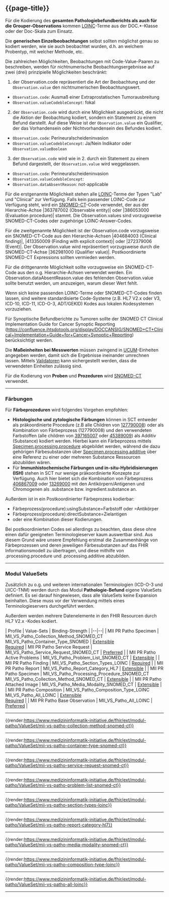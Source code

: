 ## {{page-title}}

Für die Kodierung des **gesamten Pathologiebefundberichts als auch für die Grouper-Observations** kommen [LOINC](https://www.loinc.org/)-Terme aus der DOC.*-Klasse oder der Doc-Skala zum Einsatz. 

Die **generischen Einzelbeobachtungen** selbst sollten möglichst genau so kodiert werden, wie sie auch beobachtet wurden, d.h. an welchem Probentyp, mit welcher Methode, etc. 

Die zahlreichen Möglichkeiten, Beobachtungen mit Code-Value-Paaren zu beschreiben, werden für nichtnumerische Beobachtungsergebnisse auf zwei (drei) prinzipielle Möglichkeiten beschränkt: 

1. der Observation.code repräsentiert die Art der Beobachtung und der `Observation.value` den nichtnumerischen Beobachtungswert.

- `Observation.code`: Ausmaß einer Extraprostatischen Tumorausbreitung
- `Observation.valueCodebleConcept`: fokal


2. der `Observation.code` wird durch eine Möglichkeit ausgedrückt, die nicht die Aktion der Beobachtung kodiert, sondern ein Statement zu einem Befund darstellt. Auf diese Weise ist der `Observation.value` ein Qualifier, der das Vorhandensein oder Nichtvorhandensein des Befundes kodiert.

- `Observation.code`: Perineuralscheideninvasion
- `Observation.valueCodebleConcept`: Ja/Nein Indikator oder `Observation.valueBoolean`

3. der `Observation.code` wird wie in 2. durch ein Statement zu einem Befund dargestellt, der `Observation.value` wird weggelassen.     

- `Observation.code`: Perineuralscheideninvasion
- `Observation.valueCodebleConcept`: 
- `Observation.dataAbsentReason`: not-applicable

Für die erstgenannte Möglichkeit stehen alle [LOINC](https://www.loinc.org/)-Terme der Typen "Lab" und "Clinical" zur Verfügung. Falls kein passender LOINC-Code zur Verfügung steht, wird ein [SNOMED-CT](http://www.snomed.org/)-Code verwendet, der aus der Hierarchie-Achse |363787002 (Observable entity)| oder |386053000 (Evaluation procedure)| stammt. Die Observation.values sind vorzugsweise SNOMED-CT-Codes oder zugehörige LOINC-Answer-Codes.

Für die zweitgenannte Möglichkeit ist der Observation.code vorzugsweise ein SNOMED-CT-Code aus den Hierarchie-Achsen |404684003 (Clinical finding)|, |413350009 (Finding with explicit context)| oder |272379006 (Event)|. Der Observation.value wird repräsentiert vorzugsweise durch die SNOMED-CT-Achse |362981000 (Qualifier value)|. Postkoordinierte SNOMED-CT Expressions sollten vermieden werden.

Für die drittgenannte Möglichkeit sollte vorzugsweise ein SNOMED-CT-Code aus den o.g. Hierarchie-Achsen verwendet werden. Ein Observation.dataAbsentReason.value des fehlenden Observation.value sollte benutzt werden, um anzuzeigen, warum dieser Wert fehlt. 

Wenn sich keine passenden LOINC-Terme oder SNOMED-CT-Codes finden lassen, sind weitere standardisierte Code-Systeme (z.B. HL7 V2.x oder V3, ICD-10, ICD-11, ICD-O-3, ADT/GEKID) Kodes aus lokalen Kodesystemen vorzuziehen.  

Für Synoptische Befundberichte zu Tumoren sollte der SNOMED CT Clinical Implementation Guide for Cancer Synoptic Reporting (https://confluence.ihtsdotools.org/display/DOCCANSIG/SNOMED+CT+Clinical+Implementation+Guide+for+Cancer+Synoptic+Reporting) berücksichtigt werden.

Die **Maßeinheiten bei Messwerten** müssen zwingend in [UCUM](http://unitsofmeasure.org/ucum.html)-Einheiten angegeben werden, damit sich die Ergebnisse ineinander umrechnen lassen. Mittels [Validatoren](https://ucum.nlm.nih.gov/ucum-lhc/demo.html) kann sichergestellt werden, dass die verwendeten Einheiten zulässig sind. 

Für die Kodierung von **Proben** und **Prozeduren** wird [SNOMED-CT](http://www.snomed.org/) verwendet. 

---------------------
### Färbungen

Für **Färbeprozeduren** wird folgendes Vorgehen empfohlen:
- **Histologische und zytologische Färbungen** können in SCT entweder als präkoordinierte Procedure (z.B alle Children von [127790008](https://browser.ihtsdotools.org/?perspective=full&conceptId1=127790008&edition=MAIN/2022-05-31&release=&languages=en)) oder als Kombination von Färbeprozess (127790008) und den verwendeten Farbstoffen (alle children von [397165007](https://browser.ihtsdotools.org/?perspective=full&conceptId1=397165007&edition=MAIN/2022-05-31&release=&languages=en) oder [45389009](https://browser.ihtsdotools.org/?perspective=full&conceptId1=45389009&edition=MAIN/2022-05-31&release=&languages=en)) als Additiv (Substance) kodiert werden. Hierbei kann ein Färbeprozess mittels [Specimen.processing.procedure](http://hl7.org/fhir/specimen-definitions.html#Specimen.processing.procedure) abgebildet werden, während die dazu gehörigen Färbesubstanzen über [Specimen.processing.additive](http://hl7.org/fhir/specimen-definitions.html#Specimen.processing.additive) über eine Referenz zu einer oder mehreren Substance Ressourcen abzubilden wären. 
- Für **Immunhistochemische Färbungen und in-situ-Hybridisierungen (ISH)** stehen in SCT nur wenige präkoordinierte Konzepte zur Verfügung. Auch hier bietet sich die Kombination von Färbeprozess [406867009](https://browser.ihtsdotools.org/?perspective=full&conceptId1=406867009&edition=MAIN/2022-05-31&release=&languages=en) oder [13269000](https://browser.ihtsdotools.org/?perspective=full&conceptId1=13269000&edition=MAIN/2022-05-31&release=&languages=en) mit den Antikörpern/Antigenen und Chromogenen als .substance bzw. ingredient.substance an. 

Außerdem ist in ein Postkoordinierter Färbeprozess kodierbar: 
- Färbeprozess(procedure):usingSubstance=Farbstoff oder =Antikörper 
- Färbeprozess(procedure):directSubstance=Zielantigen 
- oder eine Kombination dieser Kodierungen.

Bei postkoordinierten Codes sei allerdings zu beachten, dass diese ohne einen dafür geeigneten Terminologieserver kaum auswertbar sind. Aus diesem Grund wäre unsere Empfehlung erstmal die Zusammenhänge von Färbeprozessen und deren jeweiligen Färbesubstanzen auf das FHIR Informationsmodell zu übertragen, und diese mithilfe von .processing.procedure und .processing.additive abzubilden.

-------------------------
### Modul ValueSets

Zusätzlich zu o.g. und weiteren internationalen Terminologien (ICD-O-3 und UICC-TNM) werden durch das Modul **Pathologie-Befund**  eigene ValueSets definiert. Es sei darauf hingewiesen, dass alle ValueSets keine Expansion beinhalten. Diese muss vor der Verwendung mittels eines Terminologieservers durchgeführt werden. 

Außerdem werden mehrere Datenelemente in den FHIR Resourcen durch HL7 V2.x -Kodes kodiert. 


| Profile | Value-Sets | Binding-Strength |
|--|--|
| MII PR Patho Specimen | MII_VS_Patho_Collection_Method_SNOMED_CT <br> MII_VS_Patho_Container_Type_SNOMED | [Extensible](http://hl7.org/fhir/r4/terminologies.html#extensible) <br> [Required](http://hl7.org/fhir/r4/terminologies.html#required)
| MII PR Patho Service Request | MII_VS_Patho_Service_Request_SNOMED_CT | [Preferred](http://hl7.org/fhir/r4/terminologies.html#preferred) |
| MII PR Patho Active Problems | MII_VS_Patho_Problem_List_SNOMED_CT | [Extensible](http://hl7.org/fhir/r4/terminologies.html#extensible) |
| MII PR Patho Finding | MII_VS_Patho_Section_Types_LOINC | [Required](http://hl7.org/fhir/r4/terminologies.html#required) |
| MII PR Patho Report | MII_VS_Patho_Report_Category_HL7 | [Extensible](http://hl7.org/fhir/r4/terminologies.html#extensible) | 
| MII PR Patho Specimen | MII_VS_Patho_Processing_Procedure_SNOMED_CT <br> MII_VS_Patho_Collection_Method_SNOMED_CT | [Extensible](http://hl7.org/fhir/r4/terminologies.html#extensible) | 
| MII PR Patho Attached Image | MII_VS_Patho_Media_Modality_SNOMED_CT | [Extensible](http://hl7.org/fhir/r4/terminologies.html#extensible) | 
| MII PR Patho Composition | MII_VS_Patho_Composition_Type_LOINC <br> MII_VS_Patho_All_LOINC | [Extensible](http://hl7.org/fhir/r4/terminologies.html#extensible) <br> [Required](http://hl7.org/fhir/r4/terminologies.html#required) | 
| MII PR Patho Base Observation | MII_VS_Patho_All_LOINC | [Preferred](http://hl7.org/fhir/r4/terminologies.html#preferred) |

---

{{render:https://www.medizininformatik-initiative.de/fhir/ext/modul-patho/ValueSet/mii-vs-patho-collection-method-snomed-ct}}

---

{{render:https://www.medizininformatik-initiative.de/fhir/ext/modul-patho/ValueSet/mii-vs-patho-container-type-snomed-ct}}

---

{{render:https://www.medizininformatik-initiative.de/fhir/ext/modul-patho/ValueSet/mii-vs-patho-service-request-snomed-ct}}

---

{{render:https://www.medizininformatik-initiative.de/fhir/ext/modul-patho/ValueSet/mii-vs-patho-problem-list-snomed-ct}}

---

{{render:https://www.medizininformatik-initiative.de/fhir/ext/modul-patho/ValueSet/mii-vs-patho-section-types-loinc}}

---

{{render:https://www.medizininformatik-initiative.de/fhir/ext/modul-patho/ValueSet/mii-vs-patho-report-category-hl7}}

---

{{render:https://www.medizininformatik-initiative.de/fhir/ext/modul-patho/ValueSet/mii-vs-patho-media-modality-snomed-ct}}

---

{{render:https://www.medizininformatik-initiative.de/fhir/ext/modul-patho/ValueSet/mii-vs-patho-composition-type-loinc}}

---

{{render:https://www.medizininformatik-initiative.de/fhir/ext/modul-patho/ValueSet/mii-vs-patho-all-loinc}}

---
